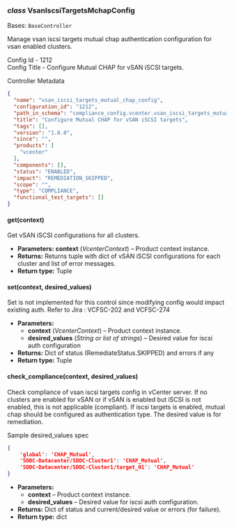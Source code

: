 ### *class* VsanIscsiTargetsMchapConfig

Bases: `BaseController`

Manage vsan iscsi targets mutual chap authentication configuration for vsan enabled clusters.

Config Id - 1212
<br/>
Config Title - Configure Mutual CHAP for vSAN iSCSI targets.
<br/>

Controller Metadata
```json
{
  "name": "vsan_iscsi_targets_mutual_chap_config",
  "configuration_id": "1212",
  "path_in_schema": "compliance_config.vcenter.vsan_iscsi_targets_mutual_chap_config",
  "title": "Configure Mutual CHAP for vSAN iSCSI targets",
  "tags": [],
  "version": "1.0.0",
  "since": "",
  "products": [
    "vcenter"
  ],
  "components": [],
  "status": "ENABLED",
  "impact": "REMEDIATION_SKIPPED",
  "scope": "",
  "type": "COMPLIANCE",
  "functional_test_targets": []
}
```

#### get(context)

Get vSAN iSCSI configurations for all clusters.

* **Parameters:**
  **context** (*VcenterContext*) – Product context instance.
* **Returns:**
  Returns tuple with dict of vSAN iSCSI configurations for each cluster and list of error messages.
* **Return type:**
  Tuple

#### set(context, desired_values)

Set is not implemented for this control since modifying config would impact existing auth.
Refer to Jira : VCFSC-202 and VCFSC-274

* **Parameters:**
  * **context** (*VcenterContext*) – Product context instance.
  * **desired_values** (*String* *or* *list* *of* *strings*) – Desired value for iscsi auth configuration
* **Returns:**
  Dict of status (RemediateStatus.SKIPPED) and errors if any
* **Return type:**
  Tuple

#### check_compliance(context, desired_values)

Check compliance of vsan iscsi targets config in vCenter server. If no clusters are enabled for vSAN or
if vSAN is enabled but iSCSI is not enabled, this is not applicable (compliant). If iscsi targets is
enabled, mutual chap should be configured as authentication type.
The desired value is for remediation.

Sample desired_values spec
<br/>
```json
{
    'global': 'CHAP_Mutual',
    'SDDC-Datacenter/SDDC-Cluster1': 'CHAP_Mutual',
    'SDDC-Datacenter/SDDC-Cluster1/target_01': 'CHAP_Mutual'
}
```

* **Parameters:**
  * **context** – Product context instance.
  * **desired_values** – Desired value for iscsi auth configuration.
* **Returns:**
  Dict of status and current/desired value or errors (for failure).
* **Return type:**
  dict
